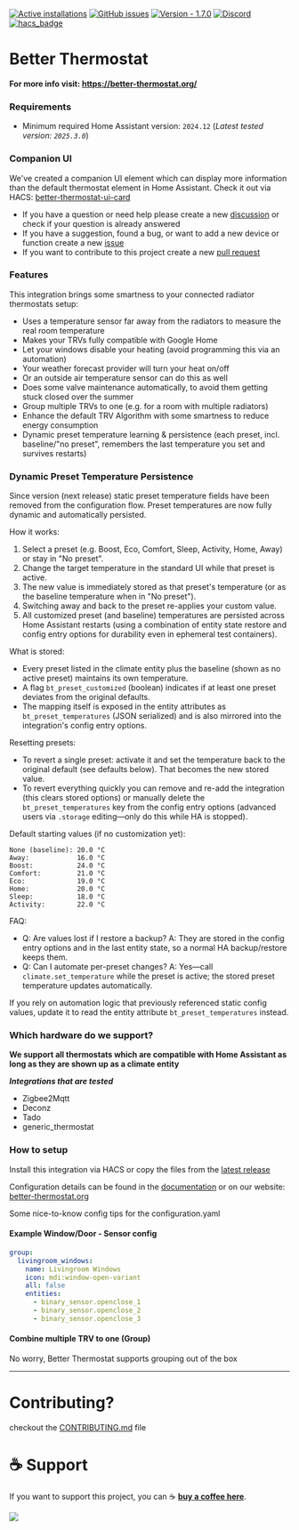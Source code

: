 [![Active installations](https://badge.t-haber.de/badge/better_thermostat?kill_cache=1)](https://github.com/KartoffelToby/better_thermostat/)
[![GitHub issues](https://img.shields.io/github/issues/KartoffelToby/better_thermostat?style=for-the-badge)](https://github.com/KartoffelToby/better_thermostat/issues)
[![Version - 1.7.0](https://img.shields.io/badge/Version-1.7.0-009688?style=for-the-badge)](https://github.com/KartoffelToby/better_thermostat/releases)
[![Discord](https://img.shields.io/discord/925725316540923914.svg?style=for-the-badge)](https://discord.gg/9BUegWTG3K)
[![hacs_badge](https://img.shields.io/badge/HACS-Default-41BDF5.svg?style=for-the-badge)](https://github.com/hacs/integration)

# Better Thermostat

**For more info visit: https://better-thermostat.org/**

### Requirements

- Minimum required Home Assistant version: `2024.12`
  (_Latest tested version: `2025.3.0`_)

### Companion UI

We've created a companion UI element which can display more information than the default thermostat element in Home Assistant. Check it out via HACS: [better-thermostat-ui-card](https://github.com/KartoffelToby/better-thermostat-ui-card)

- If you have a question or need help please create a new [discussion](https://github.com/KartoffelToby/better_thermostat/discussions) or check if your question is already answered
- If you have a suggestion, found a bug, or want to add a new device or function create a new [issue](https://github.com/KartoffelToby/better_thermostat/issues)
- If you want to contribute to this project create a new [pull request](https://github.com/KartoffelToby/better_thermostat/pulls)

### Features

This integration brings some smartness to your connected radiator thermostats setup:

- Uses a temperature sensor far away from the radiators to measure the real room temperature
- Makes your TRVs fully compatible with Google Home
- Let your windows disable your heating (avoid programming this via an automation)
- Your weather forecast provider will turn your heat on/off
- Or an outside air temperature sensor can do this as well
- Does some valve maintenance automatically, to avoid them getting stuck closed over the summer
- Group multiple TRVs to one (e.g. for a room with multiple radiators)
- Enhance the default TRV Algorithm with some smartness to reduce energy consumption
- Dynamic preset temperature learning & persistence (each preset, incl. baseline/"no preset", remembers the last temperature you set and survives restarts)

### Dynamic Preset Temperature Persistence

Since version (next release) static preset temperature fields have been removed from the configuration flow. Preset temperatures are now fully dynamic and automatically persisted.

How it works:

1. Select a preset (e.g. Boost, Eco, Comfort, Sleep, Activity, Home, Away) or stay in "No preset".
2. Change the target temperature in the standard UI while that preset is active.
3. The new value is immediately stored as that preset's temperature (or as the baseline temperature when in "No preset").
4. Switching away and back to the preset re-applies your custom value.
5. All customized preset (and baseline) temperatures are persisted across Home Assistant restarts (using a combination of entity state restore and config entry options for durability even in ephemeral test containers).

What is stored:
* Every preset listed in the climate entity plus the baseline (shown as no active preset) maintains its own temperature.
* A flag `bt_preset_customized` (boolean) indicates if at least one preset deviates from the original defaults.
* The mapping itself is exposed in the entity attributes as `bt_preset_temperatures` (JSON serialized) and is also mirrored into the integration's config entry options.

Resetting presets:
* To revert a single preset: activate it and set the temperature back to the original default (see defaults below). That becomes the new stored value.
* To revert everything quickly you can remove and re-add the integration (this clears stored options) or manually delete the `bt_preset_temperatures` key from the config entry options (advanced users via `.storage` editing—only do this while HA is stopped).

Default starting values (if no customization yet):
```
None (baseline): 20.0 °C
Away:            16.0 °C
Boost:           24.0 °C
Comfort:         21.0 °C
Eco:             19.0 °C
Home:            20.0 °C
Sleep:           18.0 °C
Activity:        22.0 °C
```

FAQ:
* Q: Are values lost if I restore a backup?
  A: They are stored in the config entry options and in the last entity state, so a normal HA backup/restore keeps them.
* Q: Can I automate per-preset changes?
  A: Yes—call `climate.set_temperature` while the preset is active; the stored preset temperature updates automatically.

If you rely on automation logic that previously referenced static config values, update it to read the entity attribute `bt_preset_temperatures` instead.

### Which hardware do we support?

**We support all thermostats which are compatible with Home Assistant as long as they are shown up as a climate entity**

***Integrations that are tested***
- Zigbee2Mqtt
- Deconz
- Tado
- generic_thermostat

### How to setup

Install this integration via HACS or copy the files from the [latest release](https://github.com/KartoffelToby/better_thermostat/releases/latest)

Configuration details can be found in the [documentation](docs/Configuration/configuration.md) or on our website: [better-thermostat.org](https://better-thermostat.org/configuration)


Some nice-to-know config tips for the configuration.yaml
#### Example Window/Door - Sensor config

```yaml
group:
  livingroom_windows:
    name: Livingroom Windows
    icon: mdi:window-open-variant
    all: false
    entities:
      - binary_sensor.openclose_1
      - binary_sensor.openclose_2
      - binary_sensor.openclose_3
```

#### Combine multiple TRV to one (Group)

No worry, Better Thermostat supports grouping out of the box

---

# Contributing?

checkout the [CONTRIBUTING.md](CONTRIBUTING.md) file

# ☕ Support

If you want to support this project, you can ☕ [**buy a coffee here**](https://www.buymeacoffee.com/kartoffeltoby).

<a href="https://www.buymeacoffee.com/kartoffeltoby"><img src="https://img.buymeacoffee.com/button-api/?text=Buy me a coffee&emoji=&slug=kartoffeltoby&button_colour=0ac982&font_colour=000000&font_family=Cookie&outline_colour=000000&coffee_colour=ffffff"></a>

